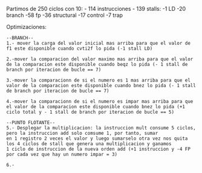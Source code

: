 Partimos de 250 ciclos con 10:
    - 114 instrucciones
    - 139 stalls:
        -1 LD
        -20 branch
        -58 fp
        -36 structural
        -17 control
        -7 trap
    

Optimizaciones:

    --BRANCH--
    1.- mover la carga del valor inicial mas arriba para que el valor de f1 este disponible cuando cvti2f lo pida (-1 stall LD)

    2.-mover la comparacion del valor maximo mas arriba para que el valor de la comparacion este disponible cuando beqz lo pida (- 1 stall de branch por iteracion de bucle == 7)

    3.-mover la comparacionn de si el numero es 1 mas arriba para que el valor de la comparacion este disponible cuando bnez lo pida (- 1 stall de branch por iteracion de bucle == 7)

    4.-mover la comparacionn de si el numero es impar mas arriba para que el valor de la comparacion este disponible cuando bnez lo pida (+1 ciclo total y - 1 stall de branch por iteracion de bucle == 5)

    --PUNTO FLOTANTE--
    5.- Desplegar la multiplicacion: la instruccion mult consume 5 ciclos, pero la instruccion add solo comsume 1, por tanto, sumar
    en 1 registro 2 veces el valor y luego sumarselo otra vez nos quita los 4 ciclos de stall que genera una multiplicacion y ganamos
    1 ciclo de instruccion de la nueva orden add (+1 instruccion y -4 FP por cada vez que hay un numero impar = 3)

    6.-


